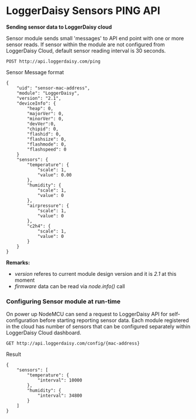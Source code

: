 # LoggerDaisy Sensors PING API

**Sending sensor data to LoggerDaisy cloud**

Sensor module sends small 'messages' to API end point with one or more sensor reads. If sensor within the module are not configured from LoggerDaisy Cloud, default sensor reading interval is 30 seconds.

```
POST http://api.loggerdaisy.com/ping
```

Sensor Message format

```
{
	"uid": "sensor-mac-address",
	"module": "LoggerDaisy",
	"version": "2.1",
	"deviceInfo": {
		"heap": 0,
		"majorVer": 0, 
		"minorVer": 0, 
		"devVer":0, 
		"chipid": 0, 
		"flashid": 0, 
		"flashsize": 0, 
		"flashmode": 0, 
		"flashspeed": 0
	}
	"sensors": {
		"temperature": {
			"scale": 1,
			"value": 0.00
		},
		"humidity": {
			"scale": 1,
			"value": 0
		},
		"airpressure": {
			"scale": 1,
			"value": 0
		},
		"c2h4": {
			"scale": 1,
			"value": 0
		}
	}
}
```
**Remarks:**

- _version_ referes to current module design version and it is _2.1_ at this moment
- _firmware_ data can be read via _node.info()_ call

### Configuring Sensor module at run-time

On power up NodeMCU can send a request to LoggerDaisy API for self-configuration before starting reporting sensor data. Each module registered in the cloud has number of sensors that can be configured separately within LoggerDaisy Cloud dashboard.

```
GET http://api.loggerdaisy.com/config/{mac-address}
```

Result

```
{
	"sensors": [
		"temperature": {
			"interval": 10000
		},
		"humidity": {
			"interval": 34800
		}
	]
}
```
